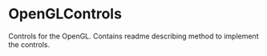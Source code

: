 # OpenGLControls
Controls for the OpenGL. Contains readme describing method to implement the controls.
